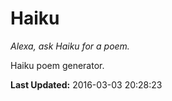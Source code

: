 # Haiku
*Alexa, ask Haiku for a poem.*

Haiku poem generator.

**Last Updated:** 2016-03-03 20:28:23